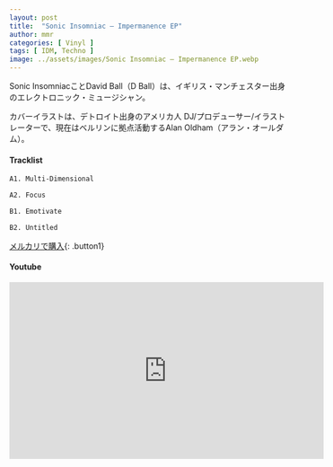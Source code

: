 ```yaml
---
layout: post
title:  "Sonic Insomniac – Impermanence EP"
author: mmr
categories: [ Vinyl ]
tags: [ IDM, Techno ]
image: ../assets/images/Sonic Insomniac – Impermanence EP.webp
---
```


Sonic InsomniacことDavid Ball（D Ball）は、イギリス・マンチェスター出身のエレクトロニック・ミュージシャン。

カバーイラストは、デトロイト出身のアメリカ人 DJ/プロデューサー/イラストレーターで、現在はベルリンに拠点活動するAlan Oldham（アラン・オールダム）。

#### Tracklist
```md
A1. Multi-Dimensional

A2. Focus

B1. Emotivate

B2. Untitled
```

[メルカリで購入](https://jp.mercari.com/item/m10467596131?afid=6142608987){: .button1}

#### Youtube
<iframe width="560" height="315" src="https://www.youtube.com/embed/kVsUhnDdLt8?si=zDneHFkszTBKIp1D" title="YouTube video player" frameborder="0" allow="accelerometer; autoplay; clipboard-write; encrypted-media; gyroscope; picture-in-picture; web-share" referrerpolicy="strict-origin-when-cross-origin" allowfullscreen></iframe>